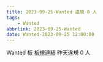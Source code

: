 ```yaml
---
title: 2023-09-25-Wanted 違規 0 人
tags:
    - Wanted
abbrlink: 2023-09-25-Wanted
date: Wanted-2023-09-25 12:00:00
---
```

Wanted 板 [板規連結](https://www.ptt.cc/bbs/Wanted/M.1608829773.A.D3B.html)
昨天違規 0 人
